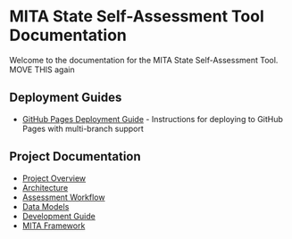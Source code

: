 # MITA State Self-Assessment Tool Documentation

Welcome to the documentation for the MITA State Self-Assessment Tool. MOVE THIS again

## Deployment Guides

- [GitHub Pages Deployment Guide](./github-pages-deployment.md) - Instructions for deploying to GitHub Pages with multi-branch support

## Project Documentation

- [Project Overview](../instructions/index.md)
- [Architecture](../instructions/architecture.md)
- [Assessment Workflow](../instructions/assessment_workflow.md)
- [Data Models](../instructions/data_models.md)
- [Development Guide](../instructions/development_guide.md)
- [MITA Framework](../instructions/mita_framework.md)